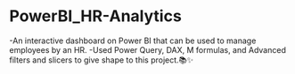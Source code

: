 # PowerBI_HR-Analytics
-An interactive dashboard on Power BI that can be used to manage employees by an HR.
-Used Power Query, DAX, M formulas, and Advanced filters and slicers to give shape to this project.📚✨
